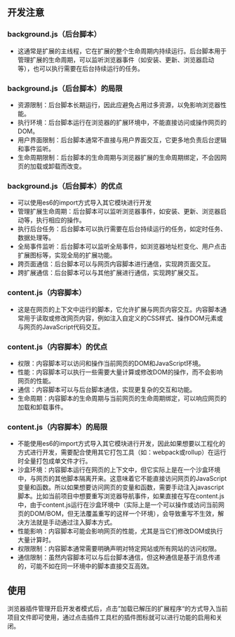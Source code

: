 ## 开发注意

### background.js（后台脚本）
- 这通常是扩展的主线程，它在扩展的整个生命周期内持续运行。后台脚本用于管理扩展的生命周期，可以监听浏览器事件（如安装、更新、浏览器启动等），也可以执行需要在后台持续运行的任务。

### background.js（后台脚本）的局限
- 资源限制：后台脚本长期运行，因此应避免占用过多资源，以免影响浏览器性能。
- 执行环境：后台脚本运行在浏览器的扩展环境中，不能直接访问或操作网页的DOM。
- 用户界面限制：后台脚本通常不直接与用户界面交互，它更多地负责后台逻辑和事件监听。
- 生命周期限制：后台脚本的生命周期与浏览器扩展的生命周期绑定，不会因网页的加载或卸载而改变。

### background.js（后台脚本）的优点
- 可以使用es6的import方式导入其它模块进行开发
- 管理扩展生命周期：后台脚本可以监听浏览器事件，如安装、更新、浏览器启动等，执行相应的操作。
- 执行后台任务：后台脚本可以执行需要在后台持续运行的任务，如定时任务、数据处理等。
- 全局事件监听：后台脚本可以监听全局事件，如浏览器地址栏变化、用户点击扩展图标等，实现全局的扩展功能。
- 跨页面通信：后台脚本可以与网页内容脚本进行通信，实现跨页面交互。
- 跨扩展通信：后台脚本可以与其他扩展进行通信，实现跨扩展交互。

### content.js（内容脚本）
- 这是在网页的上下文中运行的脚本，它允许扩展与网页内容交互。内容脚本通常用于读取或修改网页内容，例如注入自定义的CSS样式、操作DOM元素或与网页的JavaScript代码交互。

### content.js（内容脚本）的优点
- 权限：内容脚本可以访问和操作当前网页的DOM和JavaScript环境。
- 性能：内容脚本可以执行一些需要大量计算或修改DOM的操作，而不会影响网页的性能。
- 通信：内容脚本可以与后台脚本通信，实现更复杂的交互和功能。
- 生命周期：内容脚本的生命周期与当前网页的生命周期绑定，可以响应网页的加载和卸载事件。

### content.js（内容脚本）的局限
- 不能使用es6的import方式导入其它模块进行开发，因此如果想要以工程化的方式进行开发，需要配合使用其它打包工具（如：webpack或rollup）在运行时全量打包成单文件才行。
- 沙盒环境：内容脚本运行在网页的上下文中，但它实际上是在一个沙盒环境中，与网页的其他脚本隔离开来。这意味着它不能直接访问网页的JavaScript变量和函数。所以如果想要访问网页的变量和函数，需要手动注入javascript脚本。比如当前项目中想要重写浏览器导航事件，如果直接在写在content.js中，由于content.js运行在沙盒环境中（实际上是一个可以操作或访问当前网页的DOM/BOM，但无法覆盖重写的这样一个环境），会导致重写不生效，解决方法就是手动通过注入脚本方式。
- 性能影响：内容脚本可能会影响网页的性能，尤其是当它们修改DOM或执行大量计算时。
- 权限限制：内容脚本通常需要明确声明对特定网站或所有网站的访问权限。
- 通信限制：虽然内容脚本可以与后台脚本通信，但这种通信是基于消息传递的，可能不如在同一环境中的脚本直接交互高效。

## 使用
浏览器插件管理开启开发者模式后，点击”加载已解压的扩展程序“的方式导入当前项目文件即可使用，通过点击插件工具栏的插件图标就可以进行功能的启用和关闭。